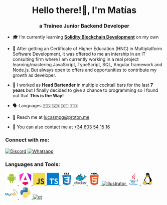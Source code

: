 <h1 align="center">Hello there!🫡, I'm Matías</h1>
<h3 align="center">a Trainee Junior Backend Developer</h3> 


- 🎓 I’m currently learning <a href="https://soliditylang.org" target="_blank" rel="noreferrer">**Solidity Blockchain Development**</a> on my own

- 💼 After getting an Certificate of Higher Education (HNC) in Multiplatform Software Development, it was offered to me an intership in an IT consulting firm where I am currently working in a real project learning/mastering JavaScript, TypeScript, SQL, Angular framework and Node.js. But always open to offers and opportunities to contribute my growth as developer.

- 📄 I worked as **Head Bartender** in multiple cocktail bars for the last **7 years** but I finally decided to give a chance to programming so I found out that **This is the Way!**

- 🗣️ Languages 🇪🇸 🇬🇧 🇩🇪 🇫🇷
  
- 📨 Reach me at <a href="mailto:lucasmpg@proton.me">lucasmpg@proton.me</a>

- 📲 You can also contact me at <a href="tel:+603541516">+34 603 54 15 16</a>

<h3 align="left">Connect with me:</h3>
<p align="left">
<a href="https://discord.com/users/Etutam#8792"><img align="center" src="https://raw.githubusercontent.com/rahuldkjain/github-profile-readme-generator/master/src/images/icons/Social/discord.svg" alt="Discord" width="40" height="30"/> </a>
<a href="https://api.whatsapp.com/send?phone=+34603541516"><img align="center" src="https://raw.githubusercontent.com/rahuldkjain/github-profile-readme-generator/master/src/images/icons/Social/whatsapp.svg" alt="Whatsapp" height="30" width="40"/></a>
</p>


<h3 align="left">Languages and Tools:</h3>
<p align="left"> <a href="https://developer.android.com" target="_blank" rel="noreferrer"> 
<img src="https://raw.githubusercontent.com/devicons/devicon/master/icons/android/android-original-wordmark.svg" alt="android" width="40" height="40"/> </a>
<a href="https://angular.dev/" target="_blank" rel="noreferrer"> 
<img src="https://github.com/devicons/devicon/blob/master/icons/angular/angular-original.svg" alt="angular" width="40" height="40"/> </a>
<a href="https://developer.mozilla.org/en-US/docs/Web/JavaScript" target="_blank" rel="noreferrer"> 
<img src="https://github.com/devicons/devicon/blob/master/icons/javascript/javascript-original.svg" alt="JavaScript" width="40" height="40"/> </a>
<a href="https://www.typescriptlang.org/" target="_blank" rel="noreferrer"> 
<img src="https://github.com/devicons/devicon/blob/master/icons/typescript/typescript-original.svg" alt="TypeScript" width="40" height="40"/> </a>
<a href="https://www.w3schools.com/css/" target="_blank" rel="noreferrer"> <img src="https://raw.githubusercontent.com/devicons/devicon/master/icons/css3/css3-original-wordmark.svg" alt="css3" width="40" height="40"/> </a> <a href="https://www.docker.com/" target="_blank" rel="noreferrer"> <img src="https://raw.githubusercontent.com/devicons/devicon/master/icons/docker/docker-original-wordmark.svg" alt="docker" width="40" height="40"/> </a> <a href="https://www.w3.org/html/" target="_blank" rel="noreferrer"> <img src="https://raw.githubusercontent.com/devicons/devicon/master/icons/html5/html5-original-wordmark.svg" alt="html5" width="40" height="40"/> </a> <a href="https://www.adobe.com/in/products/illustrator.html" target="_blank" rel="noreferrer"> <img src="https://www.vectorlogo.zone/logos/adobe_illustrator/adobe_illustrator-icon.svg" alt="illustrator" width="40" height="40"/> </a> <a href="https://www.java.com" target="_blank" rel="noreferrer"> <img src="https://raw.githubusercontent.com/devicons/devicon/master/icons/java/java-original.svg" alt="java" width="40" height="40"/> </a> <a href="https://www.linux.org/" target="_blank" rel="noreferrer"> <img src="https://raw.githubusercontent.com/devicons/devicon/master/icons/linux/linux-original.svg" alt="linux" width="40" height="40"/> </a> <a href="https://www.mysql.com/" target="_blank" rel="noreferrer"> <img src="https://raw.githubusercontent.com/devicons/devicon/master/icons/mysql/mysql-original-wordmark.svg" alt="mysql" width="40" height="40"/> </a> <a href="https://www.python.org" target="_blank" rel="noreferrer"> <img src="https://raw.githubusercontent.com/devicons/devicon/master/icons/python/python-original.svg" alt="python" width="40" height="40"/> </a> <a href="https://www.qt.io/" target="_blank" rel="noreferrer"> <img src="https://upload.wikimedia.org/wikipedia/commons/0/0b/Qt_logo_2016.svg" alt="qt" width="40" height="40"/> </a> 
</p>

